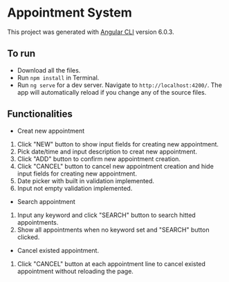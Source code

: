 # Appointment System

This project was generated with [Angular CLI](https://github.com/angular/angular-cli) version 6.0.3.

## To run

* Download all the files.
* Run `npm install` in Terminal.
* Run `ng serve` for a dev server. Navigate to `http://localhost:4200/`. The app will automatically reload if you change any of the source files.

## Functionalities

* Creat new appointment
1. Click "NEW" button to show input fields for creating new appointment.
2. Pick date/time and input description to creat new appointment.
3. Click "ADD" button to confirm new appointment creation.
4. Click "CANCEL" button to cancel new appointment creation and hide input fields for creating new appointment.
5. Date picker with built in validation implemented.
6. Input not empty validation implemented.

* Search appointment
1. Input any keyword and click "SEARCH" button to search hitted appointments.
2. Show all appointments when no keyword set and "SEARCH" button clicked.

* Cancel existed appointment.
1. Click "CANCEL" button at each appointment line to cancel existed appointment without reloading the page.
